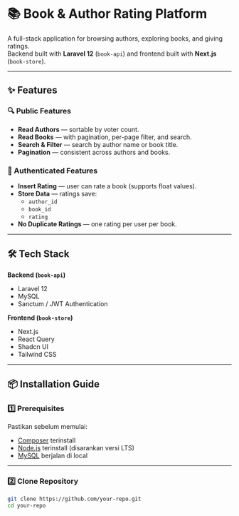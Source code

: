# 📚 Book & Author Rating Platform

A full-stack application for browsing authors, exploring books, and giving ratings.  
Backend built with **Laravel 12** (`book-api`) and frontend built with **Next.js** (`book-store`).

---

## ✨ Features

### 🔍 Public Features
- **Read Authors** — sortable by voter count.
- **Read Books** — with pagination, per-page filter, and search.
- **Search & Filter** — search by author name or book title.
- **Pagination** — consistent across authors and books.

### 📝 Authenticated Features
- **Insert Rating** — user can rate a book (supports float values).
- **Store Data** — ratings save:
  - `author_id`
  - `book_id`
  - `rating`
- **No Duplicate Ratings** — one rating per user per book.

---

## 🛠 Tech Stack

**Backend (`book-api`)**
- Laravel 12
- MySQL
- Sanctum / JWT Authentication

**Frontend (`book-store`)**
- Next.js
- React Query
- Shadcn UI
- Tailwind CSS

---

## 📦 Installation Guide

### 1️⃣ Prerequisites
Pastikan sebelum memulai:
- [Composer](https://getcomposer.org/download/) terinstall
- [Node.js](https://nodejs.org/) terinstall (disarankan versi LTS)
- [MySQL](https://dev.mysql.com/downloads/) berjalan di local

---

### 2️⃣ Clone Repository
```bash
git clone https://github.com/your-repo.git
cd your-repo
